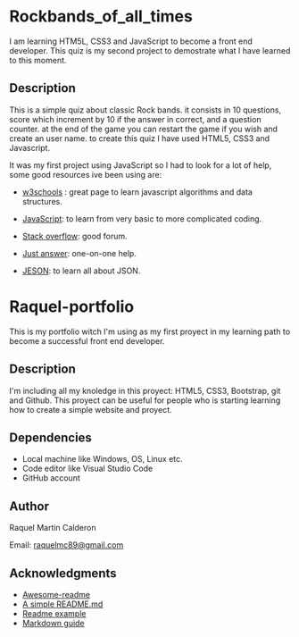 # Rockbands_of_all_times


I am learning HTM5L, CSS3 and JavaScript to become a front end developer. This quiz is my second project to demostrate what I have learned to this moment.

## Description

This is a simple quiz about classic Rock bands. it consists in 10 questions, score which increment by 10 if the answer in correct, and a question counter.
at the end of the game you can restart the game if you wish and create an user name. 
to create this quiz I have used HTML5, CSS3 and Javascript. 

It was my first project using JavaScript so I had to look for a lot of help, some good resources ive been using are:

* [w3schools](https://www.w3schools.com) : great page to learn javascript algorithms and data structures.

* [JavaScript](https://www.javascript.com): to learn from very basic to more complicated coding.

* [Stack overflow](https://stackoverflow.com): good forum.

* [Just answer](https://www.justanswer.co.uk): one-on-one help.

* [JESON](https://developer.mozilla.org/en-US/docs/Learn/JavaScript/Objects/JSON): to learn all about JSON.
 
 
 
 # Raquel-portfolio

This is my portfolio witch I'm using as my first proyect in my learning path to become a successful front end developer. 

## Description

I'm including all my knoledge in this proyect: HTML5, CSS3, Bootstrap, git and Github.
This proyect can be useful for people who is starting learning how to create a simple website and proyect.

## Dependencies

* Local machine like Windows, OS, Linux etc.
* Code editor like Visual Studio Code 
* GitHub account 

## Author

Raquel Martin Calderon 

Email: raquelmc89@gmail.com 

## Acknowledgments


* [Awesome-readme](https://github.com/matiassingers/awesome-readme)
* [A simple README.md](https://gist.github.com/DomPizzie/7a5ff55ffa9081f2de27c315f5018afc)
* [Readme example](https://github.com/sw1ckham/southwick-s-project/edit/master/README.md)
* [Markdown guide](https://er-bharat1992.medium.com/writing-readme-md-markdown-file-file-bd711d1afbfa)
